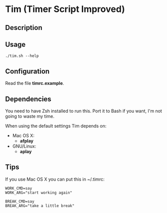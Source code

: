 Tim (Timer Script Improved)
===========================

Description
-----------


Usage
-----
	./tim.sh --help

Configuration
-------------
Read the file **timrc.example**.

Dependencies
------------
You need to have Zsh installed to run this. Port it to Bash if you want, I'm
not going to waste my time.

When using the default settings Tim depends on:

- Mac OS X:
  - **afplay**
- GNU/Linux:
  - **aplay**

Tips
----
If you use Mac OS X you can put this in ~/.timrc:

	WORK_CMD=say
	WORK_ARG="start working again"

	BREAK_CMD=say
	BREAK_ARG="take a little break"

